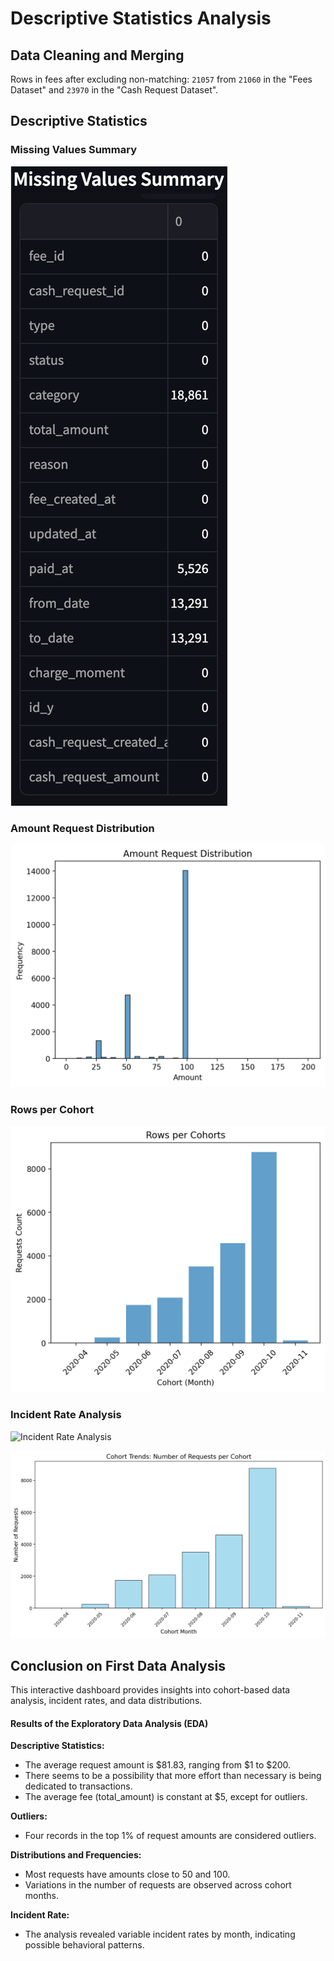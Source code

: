 # Descriptive Statistics Analysis

## Data Cleaning and Merging

Rows in fees after excluding non-matching: `21057` from `21060` in the "Fees Dataset" and `23970` in the "Cash Request Dataset".

## Descriptive Statistics

### Missing Values Summary

![Missing Values Summary](missing-values.png)

### Amount Request Distribution

![Amount Request Distribution](amount-request-distribution.png)

### Rows per Cohort

![Rows per Cohort](frequency-by-cohort.png)

### Incident Rate Analysis

![Incident Rate Analysis](incident-reate-by-cohort.png)

![Cohort Trends](cohort-trends.png)

## Conclusion on First Data Analysis

This interactive dashboard provides insights into cohort-based data analysis, incident rates, and data distributions.

#### Results of the Exploratory Data Analysis (EDA)

**Descriptive Statistics:**

- The average request amount is $81.83, ranging from $1 to $200.
- There seems to be a possibility that more effort than necessary is being dedicated to transactions.
- The average fee (total_amount) is constant at $5, except for outliers.

**Outliers:**

- Four records in the top 1% of request amounts are considered outliers.

**Distributions and Frequencies:**

- Most requests have amounts close to 50 and 100.
- Variations in the number of requests are observed across cohort months.

**Incident Rate:**

- The analysis revealed variable incident rates by month, indicating possible behavioral patterns.
